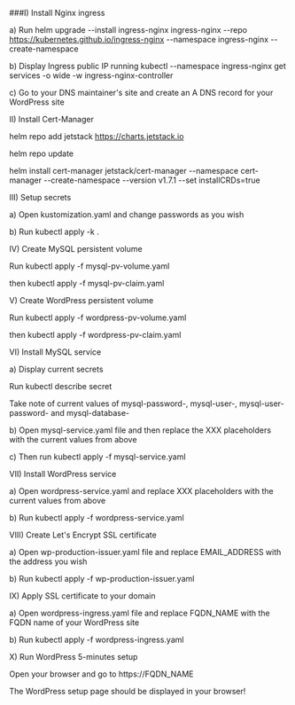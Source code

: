 
###I) Install Nginx ingress

a) Run
helm upgrade --install ingress-nginx ingress-nginx --repo https://kubernetes.github.io/ingress-nginx --namespace ingress-nginx --create-namespace

b) Display Ingress public IP running
kubectl --namespace ingress-nginx get services -o wide -w ingress-nginx-controller

c) Go to your DNS maintainer's site and create an A DNS record for your WordPress site


II) Install Cert-Manager

helm repo add jetstack https://charts.jetstack.io

helm repo update

helm install cert-manager jetstack/cert-manager --namespace cert-manager --create-namespace --version v1.7.1 --set installCRDs=true


III) Setup secrets

a) Open kustomization.yaml and change passwords as you wish

b) Run
kubectl apply -k .


IV) Create MySQL persistent volume

Run
kubectl apply -f mysql-pv-volume.yaml 

then
kubectl apply -f mysql-pv-claim.yaml


V) Create WordPress persistent volume

Run
kubectl apply -f wordpress-pv-volume.yaml

then
kubectl apply -f wordpress-pv-claim.yaml


VI) Install MySQL service

a) Display current secrets

Run
kubectl describe secret

Take note of current values of mysql-password-, mysql-user-, mysql-user-password- and mysql-database-

b) Open mysql-service.yaml file and then replace the XXX placeholders with the current values from above

c) Then run
kubectl apply -f mysql-service.yaml


VII) Install WordPress service

a) Open wordpress-service.yaml and replace XXX placeholders with the current values from above

b) Run
kubectl apply -f wordpress-service.yaml


VIII) Create Let's Encrypt SSL certificate

a) Open wp-production-issuer.yaml file and replace EMAIL_ADDRESS with the address you wish

b) Run
kubectl apply -f wp-production-issuer.yaml


IX) Apply SSL certificate to your domain

a) Open wordpress-ingress.yaml file and replace FQDN_NAME with the FQDN name of your WordPress site

b) Run
kubectl apply -f wordpress-ingress.yaml


X) Run WordPress 5-minutes setup

Open your browser and go to https://FQDN_NAME

The WordPress setup page should be displayed in your browser!




